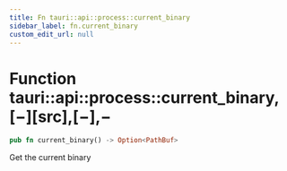 ```yaml
---
title: Fn tauri::api::process::current_binary
sidebar_label: fn.current_binary
custom_edit_url: null
---
```


# Function tauri::api::process::current_binary,\[−]\[src],\[−],−

```rs
pub fn current_binary() -> Option<PathBuf>
```

Get the current binary
